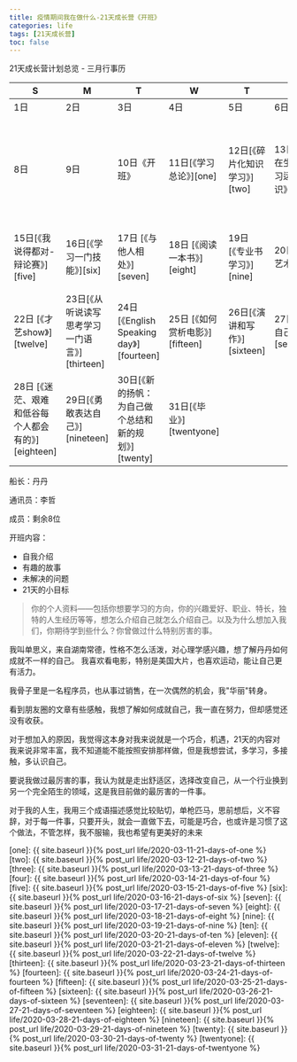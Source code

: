 ```yaml
---
title: 疫情期间我在做什么-21天成长营《开班》
categories: life
tags: [21天成长营]
toc: false
---
```


21天成长营计划总览 - 三月行事历


| S        |  M   |  T  |  W  |  T  |  F  |  S  |
| -------- | ----- | ---- |---- | ----| ---- | ---- |
| 1日        | 2日      |3日    |4日 |5日    |6日    |7日|
| 8日        | 9日      |10日《开班》 |11日[《学习总论》][one] |12日[《碎片化知识学习》][two] |13日[《如何在生活中学习运用知识》][three] |14日[《提高批判思维、质疑和反驳能力》][four] |
|15日[《我说得都对-辩论赛》][five] |16日[《学习一门技能》][six] |17日 [《与他人相处》][seven] |18日 [《阅读一本书》][eight] |19日 [《专业书学习》][nine] |20日 [《欣赏艺术》][ten] |21日[《欣赏诗歌、散文》][eleven] |
|22日 [《才艺show》][twelve]  |23日[《从听说读写思考学习一门语言》][thirteen] |24日[《English Speaking day》][fourteen] |25日 [《如何赏析电影》][fifteen] |26日[《演讲和写作》][sixteen] |27日[《悦纳自己》][seventeen] |   
|28日 [《迷茫、艰难和低谷每个人都会有的》][eighteen] |29日[《勇敢表达自己》][nineteen] |30日[《新的扬帆：为自己做个总结和新的规划》][twenty] |31日[《毕业》][twentyone]|       |       |       |       |


船长：丹丹

通讯员：李哲

成员：剩余8位


开班内容：

- 自我介绍
- 有趣的故事
- 未解决的问题
- 21天的小目标



> 你的个人资料——包括你想要学习的方向，你的兴趣爱好、职业、特长，独特的人生经历等等，想怎么介绍自己就怎么介绍自己。以及为什么想加入我们，你期待学到些什么？你曾做过什么特别厉害的事。

我叫单思义，来自湖南常德，性格不怎么活泼，对心理学感兴趣，想了解丹丹如何成就不一样的自己。
我喜欢看电影，特别是美国大片，也喜欢运动，能让自己更有活力。

我骨子里是一名程序员，也从事过销售，在一次偶然的机会，我"华丽"转身。

看到朋友圈的文章有些感触，我想了解如何成就自己，我一直在努力，但却感觉还没有收获。

对于想加入的原因，我觉得这本身对我来说就是一个巧合，机遇，21天的内容对我来说非常丰富，我不知道能不能按照安排那样做，但是我想尝试，多学习，多接触，多认识自己。

要说我做过最厉害的事，我认为就是走出舒适区，选择改变自己，从一个行业换到另一个完全陌生的领域，这是我目前做的最厉害的一件事。

对于我的人生，我用三个成语描述感觉比较贴切，单枪匹马，思前想后，义不容辞，对于每一件事，只要开头，就会一直做下去，可能是巧合，也或许是习惯了这个做法，不管怎样，我不服输，我也希望有更美好的未来



[one]: {{ site.baseurl }}{% post_url life/2020-03-11-21-days-of-one %}
[two]: {{ site.baseurl }}{% post_url life/2020-03-12-21-days-of-two %}
[three]: {{ site.baseurl }}{% post_url life/2020-03-13-21-days-of-three %}
[four]: {{ site.baseurl }}{% post_url life/2020-03-14-21-days-of-four %}
[five]: {{ site.baseurl }}{% post_url life/2020-03-15-21-days-of-five %}
[six]: {{ site.baseurl }}{% post_url life/2020-03-16-21-days-of-six %}
[seven]: {{ site.baseurl }}{% post_url life/2020-03-17-21-days-of-seven %}
[eight]: {{ site.baseurl }}{% post_url life/2020-03-18-21-days-of-eight %}
[nine]: {{ site.baseurl }}{% post_url life/2020-03-19-21-days-of-nine %}
[ten]: {{ site.baseurl }}{% post_url life/2020-03-20-21-days-of-ten %}
[eleven]: {{ site.baseurl }}{% post_url life/2020-03-21-21-days-of-eleven %}
[twelve]: {{ site.baseurl }}{% post_url life/2020-03-22-21-days-of-twelve %}
[thirteen]: {{ site.baseurl }}{% post_url life/2020-03-23-21-days-of-thirteen %}
[fourteen]: {{ site.baseurl }}{% post_url life/2020-03-24-21-days-of-fourteen %}
[fifteen]: {{ site.baseurl }}{% post_url life/2020-03-25-21-days-of-fifteen %}
[sixteen]: {{ site.baseurl }}{% post_url life/2020-03-26-21-days-of-sixteen %}
[seventeen]: {{ site.baseurl }}{% post_url life/2020-03-27-21-days-of-seventeen %}
[eighteen]: {{ site.baseurl }}{% post_url life/2020-03-28-21-days-of-eighteen %}
[nineteen]: {{ site.baseurl }}{% post_url life/2020-03-29-21-days-of-nineteen %}
[twenty]: {{ site.baseurl }}{% post_url life/2020-03-30-21-days-of-twenty %}
[twentyone]: {{ site.baseurl }}{% post_url life/2020-03-31-21-days-of-twentyone %}

